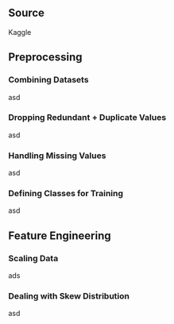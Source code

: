 ## Source
Kaggle

## Preprocessing
### Combining Datasets
asd
### Dropping Redundant + Duplicate Values
asd
### Handling Missing Values
asd
### Defining Classes for Training
asd

## Feature Engineering
### Scaling Data
ads
### Dealing with Skew Distribution
asd
